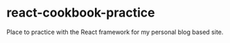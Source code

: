 # react-cookbook-practice
Place to practice with the React framework for my personal blog based site.
